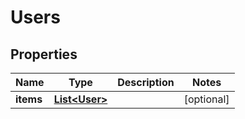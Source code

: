 
# Users

## Properties
Name | Type | Description | Notes
------------ | ------------- | ------------- | -------------
**items** | [**List&lt;User&gt;**](User.md) |  |  [optional]



